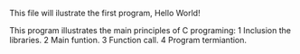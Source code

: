 This file will ilustrate the first program, Hello World!

This program illustrates the main principles of C programing:
	1 Inclusion the libraries.
	2 Main funtion.
	3 Function call.
	4 Program termiantion.
